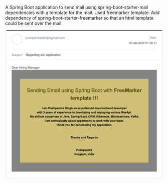 A Spring Boot application to send mail using spring-boot-starter-mail dependencies with a template for the mail.
Used freemarker template. Add dependency of spring-boot-starter-freemarker so that an html template could be sent over the mail.

![Image](https://github.com/pushpendras003/SpringBootwithFreemarker/blob/master/Screenshot.png)
